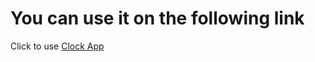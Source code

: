 # You can use it on the following link

Click to use [Clock App](https://imrankabir.github.io/clock)
